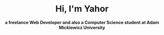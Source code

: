 <div align="center">
<h1 align="center">Hi, I'm Yahor</h1>
<h4 align="center">a freelance Web Developer and also a Computer Science student at Adam Mickiewicz University</h4>
</div>


